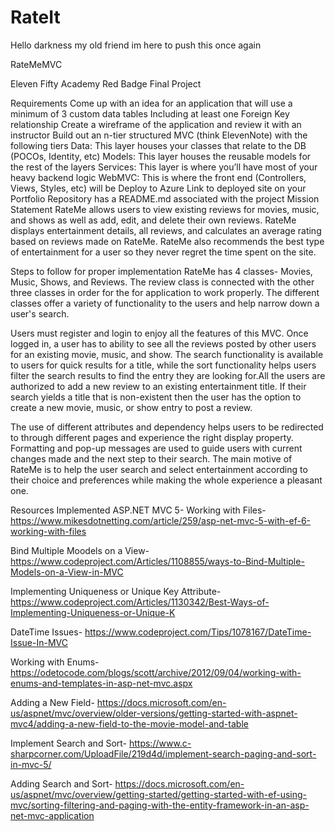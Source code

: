 # RateIt
Hello darkness my old friend im here to push this once again

RateMeMVC

Eleven Fifty Academy Red Badge Final Project

Requirements
Come up with an idea for an application that will use a minimum of 3 custom data tables
Including at least one Foreign Key relationship
Create a wireframe of the application and review it with an instructor
Build out an n-tier structured MVC (think ElevenNote) with the following tiers
Data: This layer houses your classes that relate to the DB (POCOs, Identity, etc)
Models: This layer houses the reusable models for the rest of the layers
Services: This layer is where you’ll have most of your heavy backend logic
WebMVC: This is where the front end (Controllers, Views, Styles, etc) will be
Deploy to Azure
Link to deployed site on your Portfolio
Repository has a README.md associated with the project
Mission Statement
RateMe allows users to view existing reviews for movies, music, and shows as well as add, edit, and delete their own reviews. RateMe displays entertainment details, all reviews, and calculates an average rating based on reviews made on RateMe. RateMe also recommends the best type of entertainment for a user so they never regret the time spent on the site.

Steps to follow for proper implementation
RateMe has 4 classes- Movies, Music, Shows, and Reviews. The review class is connected with the other three classes in order for the for application to work properly. The different classes offer a variety of functionality to the users and help narrow down a user's search.

Users must register and login to enjoy all the features of this MVC. Once logged in, a user has to ability to see all the reviews posted by other users for an existing movie, music, and show. The search functionality is available to users for quick results for a title, while the sort functionality helps users filter the search results to find the entry they are looking for.All the users are authorized to add a new review to an existing entertainment title. If their search yields a title that is non-existent then the user has the option to create a new movie, music, or show entry to post a review.

The use of different attributes and dependency helps users to be redirected to through different pages and experience the right display property. Formatting and pop-up messages are used to guide users with current changes made and the next step to their search. The main motive of RateMe is to help the user search and select entertainment according to their choice and preferences while making the whole experience a pleasant one.

Resources Implemented
ASP.NET MVC 5- Working with Files- https://www.mikesdotnetting.com/article/259/asp-net-mvc-5-with-ef-6-working-with-files

Bind Multiple Moodels on a View- https://www.codeproject.com/Articles/1108855/ways-to-Bind-Multiple-Models-on-a-View-in-MVC

Implementing Uniqueness or Unique Key Attribute- https://www.codeproject.com/Articles/1130342/Best-Ways-of-Implementing-Uniqueness-or-Unique-K

DateTime Issues- https://www.codeproject.com/Tips/1078167/DateTime-Issue-In-MVC

Working with Enums- https://odetocode.com/blogs/scott/archive/2012/09/04/working-with-enums-and-templates-in-asp-net-mvc.aspx

Adding a New Field- https://docs.microsoft.com/en-us/aspnet/mvc/overview/older-versions/getting-started-with-aspnet-mvc4/adding-a-new-field-to-the-movie-model-and-table

Implement Search and Sort- https://www.c-sharpcorner.com/UploadFile/219d4d/implement-search-paging-and-sort-in-mvc-5/

Adding Search and Sort- https://docs.microsoft.com/en-us/aspnet/mvc/overview/getting-started/getting-started-with-ef-using-mvc/sorting-filtering-and-paging-with-the-entity-framework-in-an-asp-net-mvc-application
